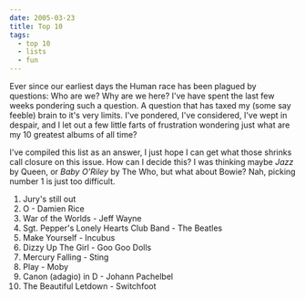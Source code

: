 ```yaml
---
date: 2005-03-23
title: Top 10
tags:
  - top 10
  - lists
  - fun
---
```

Ever since our earliest days the Human race has been plagued by questions: Who are we? Why are we here? I've have spent the last few weeks pondering such a question. A question that has taxed my (some say feeble) brain to it's very limits. I've pondered, I've considered, I've wept in despair, and I let out a few little farts of frustration wondering just what are my 10 greatest albums of all time?

I've compiled this list as an answer, I just hope I can get what those shrinks call closure on this issue. How can I decide this? I was thinking maybe _Jazz_ by Queen, or _Baby O'Riley_ by The Who, but what about Bowie? Nah, picking number 1 is just too difficult.

1. Jury's still out
2. O - Damien Rice
3. War of the Worlds - Jeff Wayne
4. Sgt. Pepper's Lonely Hearts Club Band - The Beatles
5. Make Yourself - Incubus
6. Dizzy Up The Girl - Goo Goo Dolls
7. Mercury Falling - Sting
8. Play - Moby
9. Canon (adagio) in D - Johann Pachelbel
10. The Beautiful Letdown - Switchfoot

